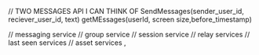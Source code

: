 // TWO MESSAGES API I CAN THINK OF
SendMessages(sender_user_id, reciever_user_id, text)
getMEssages(userId, screen size,before_timestamp)


// messaging service
// group service
// session service
// relay services
// last seen services
// asset services
,